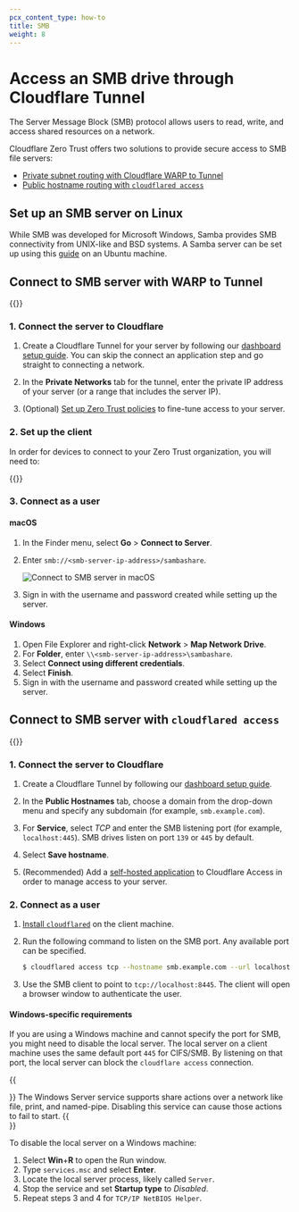 ```yaml
---
pcx_content_type: how-to
title: SMB
weight: 8
---
```


# Access an SMB drive through Cloudflare Tunnel

The Server Message Block (SMB) protocol allows users to read, write, and access shared resources on a network.  

Cloudflare Zero Trust offers two solutions to provide secure access to SMB file servers:

- [Private subnet routing with Cloudflare WARP to Tunnel](#connect-to-smb-server-with-warp-to-tunnel)
- [Public hostname routing with `cloudflared access`](#connect-to-smb-server-with-cloudflared-access)

## Set up an SMB server on Linux

While SMB was developed for Microsoft Windows, Samba provides SMB connectivity from UNIX-like and BSD systems. A Samba server can be set up using this [guide](https://ubuntu.com/tutorials/install-and-configure-samba#1-overview) on an Ubuntu machine.

## Connect to SMB server with WARP to Tunnel

{{<render file="_warp-to-tunnel-intro.md">}}

### 1. Connect the server to Cloudflare

1. Create a Cloudflare Tunnel for your server by following our [dashboard setup guide](/cloudflare-one/connections/connect-apps/install-and-setup/tunnel-guide/remote/). You can skip the connect an application step and go straight to connecting a network.

2. In the **Private Networks** tab for the tunnel, enter the private IP address of your server (or a range that includes the server IP).

3. (Optional) [Set up Zero Trust policies](/cloudflare-one/connections/connect-apps/private-net/connect-private-networks/#2-recommended-filter-network-traffic-with-gateway) to fine-tune access to your server.

### 2. Set up the client

In order for devices to connect to your Zero Trust organization, you will need to:

{{<render file="_warp-to-tunnel-client.md">}}

### 3. Connect as a user

#### macOS

1. In the Finder menu, select **Go** > **Connect to Server**.
2. Enter `smb://<smb-server-ip-address>/sambashare`.

   ![Connect to SMB server in macOS](/cloudflare-one/static/documentation/connections/connect-apps/use-cases/smb-connect.png)
3. Sign in with the username and password created while setting up the server.

#### Windows

1. Open File Explorer and right-click **Network** > **Map Network Drive**.
2. For **Folder**, enter `\\<smb-server-ip-address>\sambashare`.
3. Select **Connect using different credentials**.
4. Select **Finish**.
5. Sign in with the username and password created while setting up the server.

## Connect to SMB server with `cloudflared access`

{{<render file="_tunnel-cloudflared-access.md">}}

### 1. Connect the server to Cloudflare

1. Create a Cloudflare Tunnel by following our [dashboard setup guide](/cloudflare-one/connections/connect-apps/install-and-setup/tunnel-guide/remote/).

2. In the **Public Hostnames** tab, choose a domain from the drop-down menu and specify any subdomain (for example, `smb.example.com`).

3. For **Service**,  select _TCP_ and enter the SMB listening port (for example, `localhost:445`). SMB drives listen on port `139` or `445` by default.

4. Select **Save hostname**.

5. (Recommended) Add a [self-hosted application](/cloudflare-one/applications/configure-apps/self-hosted-apps/) to Cloudflare Access in order to manage access to your server.

### 2. Connect as a user

1. [Install `cloudflared`](/cloudflare-one/connections/connect-apps/install-and-setup/installation/) on the client machine.
2. Run the following command to listen on the SMB port. Any available port can be specified.

    ```sh
   $ cloudflared access tcp --hostname smb.example.com --url localhost:8445
   ```

3. Use the SMB client to point to `tcp://localhost:8445`. The client will open a browser window to authenticate the user.

#### Windows-specific requirements

If you are using a Windows machine and cannot specify the port for SMB, you might need to disable the local server. The local server on a client machine uses the same default port `445` for CIFS/SMB. By listening on that port, the local server can block the `cloudflare access` connection.

{{<Aside type="warning">}}
The Windows Server service supports share actions over a network like file, print, and named-pipe. Disabling this service can cause those actions to fail to start.
{{</Aside>}}

To disable the local server on a Windows machine:

1. Select **Win**+**R** to open the Run window.
2. Type `services.msc` and select **Enter**.
3. Locate the local server process, likely called `Server`.
4. Stop the service and set **Startup type** to _Disabled_.
5. Repeat steps 3 and 4 for `TCP/IP NetBIOS Helper`.
